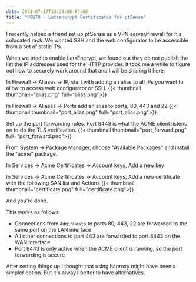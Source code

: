 ```yaml
---
date: 2021-07-17T13:38:58-04:00
title: "HOWTO - Letsencrypt Certificates for pfSense"
---
```


I recently helped a friend set up pfSense as a VPN server/firewall for his colocated rack. We wanted SSH and the web configurator to be accessible from a set of static IPs.<!--more-->

When we tried to enable LetsEncrypt, we found out they do not publish the list the IP addresses used for the HTTP provider. It took me a while to figure out how to securely work around that and I will be sharing it here.

In Firewall -> Aliases -> IP, start with adding an alias to all IPs you want to allow to access web configurator or SSH.
{{< thumbnail thumbnail="alias.png" full="alias.png">}}

In Firewall -> Aliases -> Ports add an alias to ports, 80, 443 and 22
{{< thumbnail thumbnail="port_alias.png" full="port_alias.png">}}

Set up the port forwarding rules. Port 8443 is what the ACME client listens on to do the TLS verification.
{{< thumbnail thumbnail="port_forward.png" full="port_forward.png">}}

From System -> Package Manager, choose "Available Packages" and install the "acme" package.

In Services -> Acme Certificates -> Account keys, Add a new key

In Services -> Acme Certificates -> Account keys, Add a new certificate with the following SAN list and Actions
{{< thumbnail thumbnail="certificate.png" full="certificate.png">}}

And you're done.

This works as follows:
* Connections from `AdminHosts` to ports 80, 443, 22 are forwarded to the same port on the LAN interface
* All other connections to port 443 are forwarded to port 8443 on the WAN interface
* Port 8443 is only active when the ACME client is running, so the port forwarding is secure

After setting things up I thought that using haproxy might have been a simpler option. But it's always better to have alternatives.